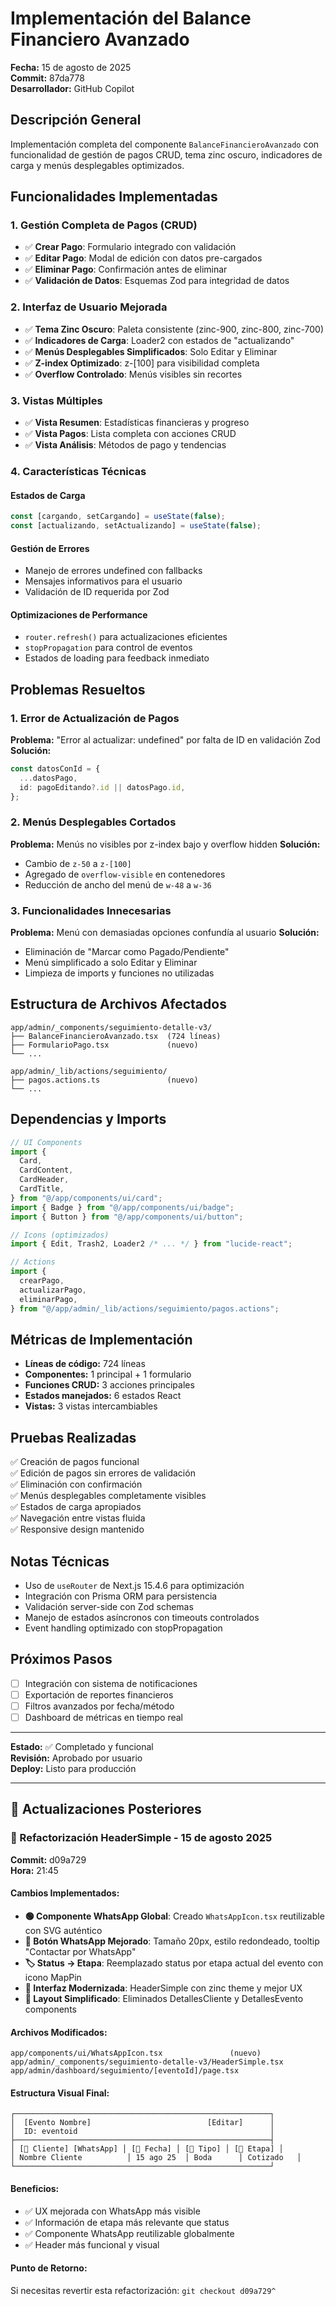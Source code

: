 # Implementación del Balance Financiero Avanzado

**Fecha:** 15 de agosto de 2025  
**Commit:** 87da778  
**Desarrollador:** GitHub Copilot

## Descripción General

Implementación completa del componente `BalanceFinancieroAvanzado` con funcionalidad de gestión de pagos CRUD, tema zinc oscuro, indicadores de carga y menús desplegables optimizados.

## Funcionalidades Implementadas

### 1. Gestión Completa de Pagos (CRUD)

- ✅ **Crear Pago**: Formulario integrado con validación
- ✅ **Editar Pago**: Modal de edición con datos pre-cargados
- ✅ **Eliminar Pago**: Confirmación antes de eliminar
- ✅ **Validación de Datos**: Esquemas Zod para integridad de datos

### 2. Interfaz de Usuario Mejorada

- ✅ **Tema Zinc Oscuro**: Paleta consistente (zinc-900, zinc-800, zinc-700)
- ✅ **Indicadores de Carga**: Loader2 con estados de "actualizando"
- ✅ **Menús Desplegables Simplificados**: Solo Editar y Eliminar
- ✅ **Z-index Optimizado**: z-[100] para visibilidad completa
- ✅ **Overflow Controlado**: Menús visibles sin recortes

### 3. Vistas Múltiples

- ✅ **Vista Resumen**: Estadísticas financieras y progreso
- ✅ **Vista Pagos**: Lista completa con acciones CRUD
- ✅ **Vista Análisis**: Métodos de pago y tendencias

### 4. Características Técnicas

#### Estados de Carga

```typescript
const [cargando, setCargando] = useState(false);
const [actualizando, setActualizando] = useState(false);
```

#### Gestión de Errores

- Manejo de errores undefined con fallbacks
- Mensajes informativos para el usuario
- Validación de ID requerida por Zod

#### Optimizaciones de Performance

- `router.refresh()` para actualizaciones eficientes
- `stopPropagation` para control de eventos
- Estados de loading para feedback inmediato

## Problemas Resueltos

### 1. Error de Actualización de Pagos

**Problema:** "Error al actualizar: undefined" por falta de ID en validación Zod
**Solución:**

```typescript
const datosConId = {
  ...datosPago,
  id: pagoEditando?.id || datosPago.id,
};
```

### 2. Menús Desplegables Cortados

**Problema:** Menús no visibles por z-index bajo y overflow hidden
**Solución:**

- Cambio de `z-50` a `z-[100]`
- Agregado de `overflow-visible` en contenedores
- Reducción de ancho del menú de `w-48` a `w-36`

### 3. Funcionalidades Innecesarias

**Problema:** Menú con demasiadas opciones confundía al usuario
**Solución:**

- Eliminación de "Marcar como Pagado/Pendiente"
- Menú simplificado a solo Editar y Eliminar
- Limpieza de imports y funciones no utilizadas

## Estructura de Archivos Afectados

```
app/admin/_components/seguimiento-detalle-v3/
├── BalanceFinancieroAvanzado.tsx  (724 líneas)
├── FormularioPago.tsx             (nuevo)
└── ...

app/admin/_lib/actions/seguimiento/
├── pagos.actions.ts               (nuevo)
└── ...
```

## Dependencias y Imports

```typescript
// UI Components
import {
  Card,
  CardContent,
  CardHeader,
  CardTitle,
} from "@/app/components/ui/card";
import { Badge } from "@/app/components/ui/badge";
import { Button } from "@/app/components/ui/button";

// Icons (optimizados)
import { Edit, Trash2, Loader2 /* ... */ } from "lucide-react";

// Actions
import {
  crearPago,
  actualizarPago,
  eliminarPago,
} from "@/app/admin/_lib/actions/seguimiento/pagos.actions";
```

## Métricas de Implementación

- **Líneas de código:** 724 líneas
- **Componentes:** 1 principal + 1 formulario
- **Funciones CRUD:** 3 acciones principales
- **Estados manejados:** 6 estados React
- **Vistas:** 3 vistas intercambiables

## Pruebas Realizadas

✅ Creación de pagos funcional  
✅ Edición de pagos sin errores de validación  
✅ Eliminación con confirmación  
✅ Menús desplegables completamente visibles  
✅ Estados de carga apropiados  
✅ Navegación entre vistas fluida  
✅ Responsive design mantenido

## Notas Técnicas

- Uso de `useRouter` de Next.js 15.4.6 para optimización
- Integración con Prisma ORM para persistencia
- Validación server-side con Zod schemas
- Manejo de estados asíncronos con timeouts controlados
- Event handling optimizado con stopPropagation

## Próximos Pasos

- [ ] Integración con sistema de notificaciones
- [ ] Exportación de reportes financieros
- [ ] Filtros avanzados por fecha/método
- [ ] Dashboard de métricas en tiempo real

---

**Estado:** ✅ Completado y funcional  
**Revisión:** Aprobado por usuario  
**Deploy:** Listo para producción

---

## 📝 Actualizaciones Posteriores

### 🔄 Refactorización HeaderSimple - 15 de agosto 2025
**Commit:** d09a729  
**Hora:** 21:45

#### Cambios Implementados:
- **🟢 Componente WhatsApp Global**: Creado `WhatsAppIcon.tsx` reutilizable con SVG auténtico
- **📱 Botón WhatsApp Mejorado**: Tamaño 20px, estilo redondeado, tooltip "Contactar por WhatsApp"
- **🏷️ Status → Etapa**: Reemplazado status por etapa actual del evento con icono MapPin
- **🎨 Interfaz Modernizada**: HeaderSimple con zinc theme y mejor UX
- **📱 Layout Simplificado**: Eliminados DetallesCliente y DetallesEvento components

#### Archivos Modificados:
```
app/components/ui/WhatsAppIcon.tsx               (nuevo)
app/admin/_components/seguimiento-detalle-v3/HeaderSimple.tsx
app/admin/dashboard/seguimiento/[eventoId]/page.tsx
```

#### Estructura Visual Final:
```
┌─────────────────────────────────────────────────────────┐
│  [Evento Nombre]                          [Editar]      │
│  ID: eventoid                                           │
├─────────────────────────────────────────────────────────┤
│ [👤 Cliente] [WhatsApp] │ [📅 Fecha] │ [📄 Tipo] │ [📍 Etapa] │
│ Nombre Cliente          │ 15 ago 25  │ Boda      │ Cotizado   │
└─────────────────────────────────────────────────────────┘
```

#### Beneficios:
- ✅ UX mejorada con WhatsApp más visible
- ✅ Información de etapa más relevante que status
- ✅ Componente WhatsApp reutilizable globalmente
- ✅ Header más funcional y visual

#### Punto de Retorno:
Si necesitas revertir esta refactorización: `git checkout d09a729^`

